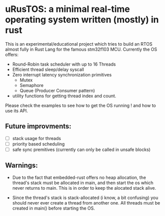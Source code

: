 # uRusTOS: a minimal real-time operating system written (mostly) in rust
This is an experimental/educational project which tries to build an RTOS almost fully in Rust Lang for the famous stm32f103 MCU.
Currently the OS offers:

- Round-Robin task scheduler with up to 16 Threads
- Efficient thread sleep/delay syscall
- Zero interrupt latency synchronization primitives
    - Mutex
    - Semaphore
    - Queue (Producer Consumer pattern)
- utility functions for getting thread index and count.


Please check the examples to see how to get the OS running ! and how to use its API.


## Future improvments:
- [ ] stack usage for threads
- [ ] priority based scheduling
- [ ] safe sync premitives (currently can only be called in unsafe blocks)

## Warnings:

* Due to the fact that embedded-rust offers no heap allocation, the thread's stack must be allocated in main, and then start the os which never returns to main. This is in order to keep the alocated stack alive.

* Since the thread's stack is stack-allocated (i know, a bit confusing) you should never ever create a thread from another one. All threads must be created in main() before starting the OS.  
